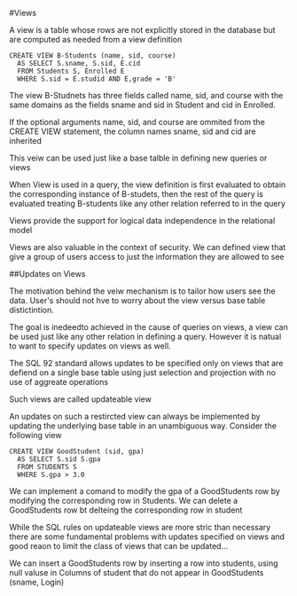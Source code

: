 #Views

A view is a table whose rows are not explicitly stored in the database but are computed as needed from a view definition

```
CREATE VIEW B-Students (name, sid, course)
  AS SELECT S.sname, S.sid, E.cid
  FROM Students S, Enrolled E
  WHERE S.sid = E.studid AND E,grade = 'B'
```

The view B-Studnets has three fields called name, sid, and course with the same domains as the fields sname and sid in Student and cid in Enrolled.

If the optional arguments name, sid, and course are ommited from the CREATE VIEW statement, the column names sname, sid and cid are inherited

This veiw can be used just like a base talble in defining new queries or views

When View is used in a query, the view definition is first evaluated to obtain the corresponding instance of B-studets, then the rest of the query is evaluated treating B-students like any other relation referred to in the query

Views provide the support for logical data independence in the relational model

Views are also valuable in the context of security. We can defined view that give a group of users access to just the information they are allowed to see

##Updates on Views

The motivation behind the veiw mechanism is to tailor how users see the data. User's should not hve to worry about the view versus base table distictintion.

The goal is inedeedto achieved in the cause of queries on views, a view can be used just like any other relation in defining a query. However it is natual to want to specify updates on views as well.


The SQL 92 standard allows updates to be specified only on views that are defiend on a single base table using just selection and projection with no use of aggreate operations

Such views are called updateable view

An updates on such a restircted view can always be implemented by updating the underlying base table in an unambiguous way. Consider the following view

```
CREATE VIEW GoodStudent (sid, gpa)
  AS SELECT S.sid S.gpa
  FROM STUDENTS S
  WHERE S.gpa > 3.0
```

We can implement a comand to modify the gpa of a GoodStudents row by modifying the corresponding row in Students. 
We can delete a GoodStudents row bt delteing the corresponding row in student

While the SQL rules on updateable views are more stric than necessary there are some fundamental problems with updates specified on views and good reaon to limit the class of views that can be updated...

We can insert a GoodStudents row by inserting a row into students, using null valuse in Columns of student that do not appear in GoodStudents (sname, Login)
